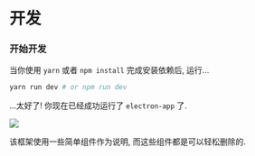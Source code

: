 # 开发

### 开始开发

当你使用 `yarn` 或者 `npm install` 完成安装依赖后, 运行...

```bash
yarn run dev # or npm run dev
```

...太好了! 你现在已经成功运行了 `electron-app` 了.

![](https://simulatedgreg.gitbooks.io/electron-vue/content/images/landing-page.jpg)

该框架使用一些简单组件作为说明, 而这些组件都是可以轻松删除的.